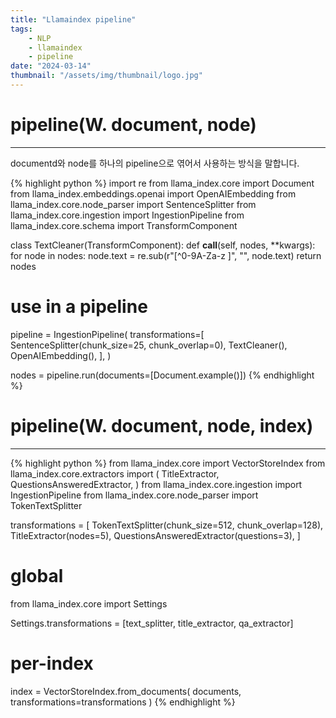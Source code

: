 ```yaml
---
title: "Llamaindex pipeline"
tags:
    - NLP
    - llamaindex
    - pipeline
date: "2024-03-14"
thumbnail: "/assets/img/thumbnail/logo.jpg"
---
```


# pipeline(W. document, node)
---
documentd와 node를 하나의 pipeline으로 엮어서 사용하는 방식을 말합니다.

{% highlight python %}
import re
from llama_index.core import Document
from llama_index.embeddings.openai import OpenAIEmbedding
from llama_index.core.node_parser import SentenceSplitter
from llama_index.core.ingestion import IngestionPipeline
from llama_index.core.schema import TransformComponent


class TextCleaner(TransformComponent):
    def __call__(self, nodes, **kwargs):
        for node in nodes:
            node.text = re.sub(r"[^0-9A-Za-z ]", "", node.text)
        return nodes

# use in a pipeline
pipeline = IngestionPipeline(
    transformations=[
        SentenceSplitter(chunk_size=25, chunk_overlap=0),
        TextCleaner(),
        OpenAIEmbedding(),
    ],
)

nodes = pipeline.run(documents=[Document.example()])
{% endhighlight %}

# pipeline(W. document, node, index)
---
{% highlight python %}
from llama_index.core import VectorStoreIndex
from llama_index.core.extractors import (
    TitleExtractor,
    QuestionsAnsweredExtractor,
)
from llama_index.core.ingestion import IngestionPipeline
from llama_index.core.node_parser import TokenTextSplitter

transformations = [
    TokenTextSplitter(chunk_size=512, chunk_overlap=128),
    TitleExtractor(nodes=5),
    QuestionsAnsweredExtractor(questions=3),
]

# global
from llama_index.core import Settings

Settings.transformations = [text_splitter, title_extractor, qa_extractor]

# per-index
index = VectorStoreIndex.from_documents(
    documents, transformations=transformations
)
{% endhighlight %}